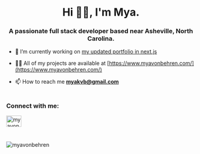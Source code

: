 <h1 align="center">Hi 👋🏽, I'm Mya.</h1>
<h3 align="center">A passionate full stack developer based near Asheville, North Carolina.</h3>

- 🔭 I’m currently working on [my updated portfolio in next.js](https://github.com/myavonbehren/unical)

- 👨‍💻 All of my projects are available at [https://www.myavonbehren.com/](https://www.myavonbehren.com/)

- 📫 How to reach me **myakvb@gmail.com**

<h1> </h1>

<h3 align="left">Connect with me:</h3>
<p align="left">
<a href="https://linkedin.com/in/myavonbehren" target="blank"><img align="center" src="https://raw.githubusercontent.com/rahuldkjain/github-profile-readme-generator/master/src/images/icons/Social/linked-in-alt.svg" alt="myavonbehren" height="30" width="40" /></a>
</p>

<h1> </h1>

<p><img align="center" src="https://github-readme-stats.vercel.app/api/top-langs?username=myavonbehren&show_icons=true&locale=en&layout=compact" alt="myavonbehren" /></p>

